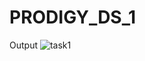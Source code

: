 # PRODIGY_DS_1

Output
![task1](https://github.com/PU29/PRODIGY_DS_1/assets/97590981/1b0fa36f-5e8e-4c07-9227-a6d244a50373)
